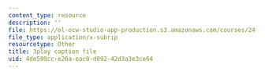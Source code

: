 ```yaml
---
content_type: resource
description: ''
file: https://ol-ocw-studio-app-production.s3.amazonaws.com/courses/24-912-black-matters-introduction-to-black-studies-spring-2017/4de599cce26aeac0d09242d3a3e3ce64_sY-Hxq1-_Xo.srt
file_type: application/x-subrip
resourcetype: Other
title: 3play caption file
uid: 4de599cc-e26a-eac0-d092-42d3a3e3ce64
---
```

